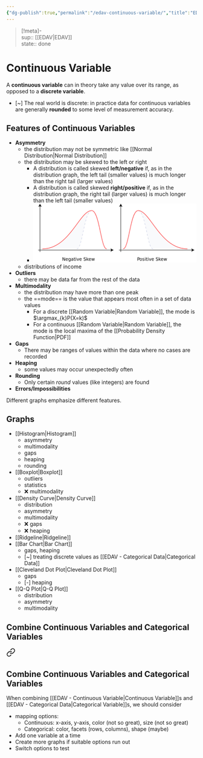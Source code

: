 ```yaml
---
{"dg-publish":true,"permalink":"/edav-continuous-variable/","title":"EDAV - Continuous Variable","created":"2022-09-26T00:35:53","updated":"2022-12-11T01:07:55"}
---
```


> [!meta]-  
sup:: [[EDAV\|EDAV]]  
state:: done

# Continuous Variable

A **continuous variable** can in theory take any value over its range, as opposed to a **discrete variable**.

- [~] The real world is discrete: in practice data for continuous variables are generally **rounded** to some level of measurement accuracy.

## Features of Continuous Variables

- **Asymmetry**
    - the distribution may not be symmetric like [[Normal Distribution\|Normal Distribution]]
    - the distribution may be skewed to the left or right
        - A distribution is called skewed **left/negative** if, as in the distribution graph, the left tail (smaller values) is much longer than the right tail (larger values)
        - A distribution is called skewed **right/positive** if, as in the distribution graph, the right tail (larger values) is much longer than the left tail (smaller values)
        - ![](https://raw.githubusercontent.com/zcysxy/Figurebed/master/img/20221210173449.png)
    - <span class="alt-check alt-check-ex">distributions of income</span>
- **Outliers**
    - there may be data far from the rest of the data
- **Multimodality**
    - the distribution may have more than one peak
    - the ==mode== is the value that appears most often in a set of data values
        - For a discrete [[Random Variable\|Random Variable]], the mode is $\argmax_{k}P(X=k)$
        - For a continuous [[Random Variable\|Random Variable]], the mode is the local maxima of the [[Probability Density Function\|PDF]]
- **Gaps**
    - There may be ranges of values within the data where no cases are recorded
- **Heaping**
    - some values may occur unexpectedly often
- **Rounding**
    - Only certain *round* values (like integers) are found
- **Errors/Impossibilities**

Different graphs emphasize different features.

## Graphs

- [[Histogram\|Histogram]]
    - asymmetry
    - multimodality
    - gaps
    - heaping
    - rounding
- [[Boxplot\|Boxplot]]
    - outliers
    - statistics
    - ❌ multimodality
- [[Density Curve\|Density Curve]]
    - distribution
    - asymmetry
    - multimodality
    - ❌ gaps
    - ❌ heaping
- [[Ridgeline\|Ridgeline]]
- [[Bar Chart\|Bar Chart]]
    - gaps, heaping
    - [~] treating discrete values as [[EDAV - Categorical Data\|Categorical Data]]
- [[Cleveland Dot Plot\|Cleveland Dot Plot]]
    - gaps
    - [-] heaping
- [[Q-Q Plot\|Q-Q Plot]]
    - distribution
    - asymmetry
    - multimodality

## Combine Continuous Variables and Categorical Variables


<div class="transclusion internal-embed is-loaded"><a class="markdown-embed-link" href="/edav-categorical-data/#combine-continuous-variables-and-categorical-variables" aria-label="Open link"><svg xmlns="http://www.w3.org/2000/svg" width="24" height="24" viewBox="0 0 24 24" fill="none" stroke="currentColor" stroke-width="2" stroke-linecap="round" stroke-linejoin="round" class="svg-icon lucide-link"><path d="M10 13a5 5 0 0 0 7.54.54l3-3a5 5 0 0 0-7.07-7.07l-1.72 1.71"></path><path d="M14 11a5 5 0 0 0-7.54-.54l-3 3a5 5 0 0 0 7.07 7.07l1.71-1.71"></path></svg></a><div class="markdown-embed">



## Combine Continuous Variables and Categorical Variables

When combining [[EDAV - Continuous Variable\|Continuous Variable]]s and [[EDAV - Categorical Data\|Categorical Variable]]s, we should consider

- mapping options:
    - Continuous: x-axis, y-axis, color (not so great), size (not so great)
    - Categorical: color, facets (rows, columns), shape (maybe)
- Add one variable at a time
- Create more graphs if suitable options run out
- Switch options to test


</div></div>

